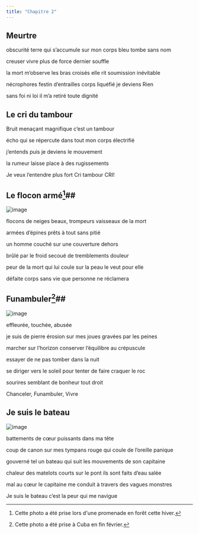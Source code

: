 ```yaml
---
title: "Chapitre 2"
---
```



## Meurtre ##

obscurité
terre qui s’accumule 
sur mon corps bleu 
tombe sans nom 

creuser 
vivre
plus de force 
dernier souffle 

la mort m’observe 
les bras croisés 
elle rit 
soumission inévitable 

nécrophores
festin d’entrailles 
corps liquéfié 
je deviens Rien 

sans foi ni loi
il m’a retiré toute dignité




## Le cri du tambour ##

Bruit menaçant 
magnifique 
c’est un tambour

écho qui se répercute 
dans tout mon corps 
électrifié

j’entends 
puis je deviens 
le mouvement 

la rumeur 
laisse place à des 
rugissements

Je veux l’entendre plus fort
Cri tambour 
CRI!






## Le flocon armé[^3]##

![image](https://user-images.githubusercontent.com/125372688/229928371-ee90c1a0-dfc5-435a-9f47-b668eb7eb174.png)

flocons de neiges 
beaux, trompeurs
vaisseaux de la mort 

armées d’épines 
prêts à tout 
sans pitié 

un homme couché 
sur une couverture 
dehors 

brûlé par le froid
secoué de tremblements
douleur 

peur de la mort 
qui lui coule sur la peau
le veut pour elle 

défaite 
corps sans vie 
que personne ne réclamera

[^3]: Cette photo a été prise lors d'une promenade en forêt cette hiver. 

## Funambuler[^4]##

![image](https://user-images.githubusercontent.com/125372688/229928009-6703448c-c648-4040-b58c-034b0d1f78a2.png)


effleurée, touchée, abusée 

je suis de pierre 
érosion sur mes joues
gravées par les peines 

marcher sur l’horizon
conserver l’équilibre 
au crépuscule

essayer 
de ne pas tomber 
dans la nuit

se diriger vers le soleil 
pour tenter
de faire craquer le roc 

sourires 
semblant de bonheur 
tout droit 

Chanceler, Funambuler, Vivre 


[^4]: Cette photo a été prise à Cuba en fin février. 


## Je suis le bateau ##


![image](https://user-images.githubusercontent.com/125372688/229928264-8c5571c1-4a79-4a13-a7b9-e90be4f52d5e.png)


battements de cœur 
puissants 
dans ma tête 

coup de canon sur mes tympans 
rouge qui coule de l’oreille
panique 

gouverné 
tel un bateau 
qui suit les mouvements 
de son capitaine 

chaleur
des matelots courts sur le pont
ils sont faits d’eau salée 

mal au cœur
le capitaine me conduit 
à travers des vagues monstres 

Je suis le bateau 
c’est la peur qui me navigue 
